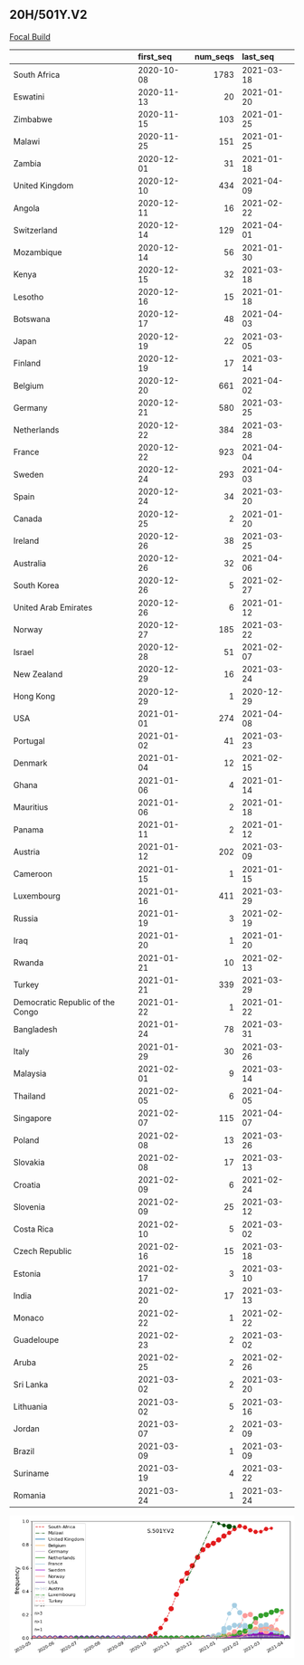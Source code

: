 

## 20H/501Y.V2
[Focal Build](https://nextstrain.org/groups/neherlab/ncov/S.501Y.V2?c=gt-S_501)

|                                  | first_seq   |   num_seqs | last_seq   |
|:---------------------------------|:------------|-----------:|:-----------|
| South Africa                     | 2020-10-08  |       1783 | 2021-03-18 |
| Eswatini                         | 2020-11-13  |         20 | 2021-01-20 |
| Zimbabwe                         | 2020-11-15  |        103 | 2021-01-25 |
| Malawi                           | 2020-11-25  |        151 | 2021-01-25 |
| Zambia                           | 2020-12-01  |         31 | 2021-01-18 |
| United Kingdom                   | 2020-12-10  |        434 | 2021-04-09 |
| Angola                           | 2020-12-11  |         16 | 2021-02-22 |
| Switzerland                      | 2020-12-14  |        129 | 2021-04-01 |
| Mozambique                       | 2020-12-14  |         56 | 2021-01-30 |
| Kenya                            | 2020-12-15  |         32 | 2021-03-18 |
| Lesotho                          | 2020-12-16  |         15 | 2021-01-18 |
| Botswana                         | 2020-12-17  |         48 | 2021-04-03 |
| Japan                            | 2020-12-19  |         22 | 2021-03-05 |
| Finland                          | 2020-12-19  |         17 | 2021-03-14 |
| Belgium                          | 2020-12-20  |        661 | 2021-04-02 |
| Germany                          | 2020-12-21  |        580 | 2021-03-25 |
| Netherlands                      | 2020-12-22  |        384 | 2021-03-28 |
| France                           | 2020-12-22  |        923 | 2021-04-04 |
| Sweden                           | 2020-12-24  |        293 | 2021-04-03 |
| Spain                            | 2020-12-24  |         34 | 2021-03-20 |
| Canada                           | 2020-12-25  |          2 | 2021-01-20 |
| Ireland                          | 2020-12-26  |         38 | 2021-03-25 |
| Australia                        | 2020-12-26  |         32 | 2021-04-06 |
| South Korea                      | 2020-12-26  |          5 | 2021-02-27 |
| United Arab Emirates             | 2020-12-26  |          6 | 2021-01-12 |
| Norway                           | 2020-12-27  |        185 | 2021-03-22 |
| Israel                           | 2020-12-28  |         51 | 2021-02-07 |
| New Zealand                      | 2020-12-29  |         16 | 2021-03-24 |
| Hong Kong                        | 2020-12-29  |          1 | 2020-12-29 |
| USA                              | 2021-01-01  |        274 | 2021-04-08 |
| Portugal                         | 2021-01-02  |         41 | 2021-03-23 |
| Denmark                          | 2021-01-04  |         12 | 2021-02-15 |
| Ghana                            | 2021-01-06  |          4 | 2021-01-14 |
| Mauritius                        | 2021-01-06  |          2 | 2021-01-18 |
| Panama                           | 2021-01-11  |          2 | 2021-01-12 |
| Austria                          | 2021-01-12  |        202 | 2021-03-09 |
| Cameroon                         | 2021-01-15  |          1 | 2021-01-15 |
| Luxembourg                       | 2021-01-16  |        411 | 2021-03-29 |
| Russia                           | 2021-01-19  |          3 | 2021-02-19 |
| Iraq                             | 2021-01-20  |          1 | 2021-01-20 |
| Rwanda                           | 2021-01-21  |         10 | 2021-02-13 |
| Turkey                           | 2021-01-21  |        339 | 2021-03-29 |
| Democratic Republic of the Congo | 2021-01-22  |          1 | 2021-01-22 |
| Bangladesh                       | 2021-01-24  |         78 | 2021-03-31 |
| Italy                            | 2021-01-29  |         30 | 2021-03-26 |
| Malaysia                         | 2021-02-01  |          9 | 2021-03-14 |
| Thailand                         | 2021-02-05  |          6 | 2021-04-05 |
| Singapore                        | 2021-02-07  |        115 | 2021-04-07 |
| Poland                           | 2021-02-08  |         13 | 2021-03-26 |
| Slovakia                         | 2021-02-08  |         17 | 2021-03-13 |
| Croatia                          | 2021-02-09  |          6 | 2021-02-24 |
| Slovenia                         | 2021-02-09  |         25 | 2021-03-12 |
| Costa Rica                       | 2021-02-10  |          5 | 2021-03-02 |
| Czech Republic                   | 2021-02-16  |         15 | 2021-03-18 |
| Estonia                          | 2021-02-17  |          3 | 2021-03-10 |
| India                            | 2021-02-20  |         17 | 2021-03-13 |
| Monaco                           | 2021-02-22  |          1 | 2021-02-22 |
| Guadeloupe                       | 2021-02-23  |          2 | 2021-03-02 |
| Aruba                            | 2021-02-25  |          2 | 2021-02-26 |
| Sri Lanka                        | 2021-03-02  |          2 | 2021-03-20 |
| Lithuania                        | 2021-03-02  |          5 | 2021-03-16 |
| Jordan                           | 2021-03-07  |          2 | 2021-03-09 |
| Brazil                           | 2021-03-09  |          1 | 2021-03-09 |
| Suriname                         | 2021-03-19  |          4 | 2021-03-22 |
| Romania                          | 2021-03-24  |          1 | 2021-03-24 |

![Overall trends S.501Y.V2](/overall_trends_figures/overall_trends_S.501Y.V2.png)